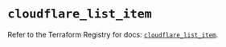 # `cloudflare_list_item`

Refer to the Terraform Registry for docs: [`cloudflare_list_item`](https://registry.terraform.io/providers/cloudflare/cloudflare/4.36.0/docs/resources/list_item).
